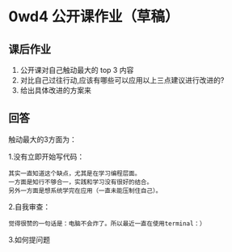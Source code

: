 # 0wd4 公开课作业（草稿）


## 课后作业
1. 公开课对自己触动最大的 top 3 内容
1. 对比自己过往行动,应该有哪些可以应用以上三点建议进行改进的?
1. 给出具体改进的方案来



## 回答

 触动最大的3方面为：
 
 1.没有立即开始写代码：
    
    其实一直知道这个缺点，尤其是在学习编程层面。
    一方面是知行不够合一，实践和学习没有很好的结合。
    另外一方面是想系统学完在应用（一直未能压制住自己）。
 
 2.自我审查：
 
    觉得很赞的一句话是：电脑不会炸了。所以最近一直在使用terminal：）
 
3.如何提问题

 

